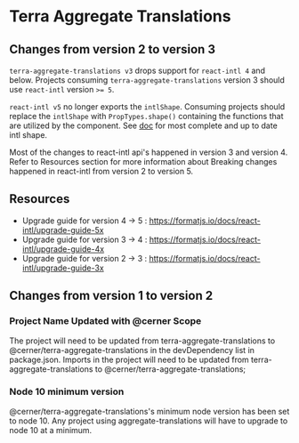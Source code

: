 # Terra Aggregate Translations

## Changes from version 2 to version 3

`terra-aggregate-translations v3` drops support for `react-intl 4` and below. Projects consuming `terra-aggregate-translations` version 3 should use `react-intl` version `>= 5`.

`react-intl v5` no longer exports the `intlShape`. Consuming projects should replace the `intlShape` with `PropTypes.shape()` containing the functions that are utilized by the component. See [doc](https://formatjs.io/docs/intl#the-intl-object) for most complete and up to date intl shape.

Most of the changes to react-intl api's happened in version 3 and version 4. Refer to Resources section for more information about Breaking changes happened in react-intl from version 2 to version 5.

## Resources
- Upgrade guide for version 4 -> 5 : https://formatjs.io/docs/react-intl/upgrade-guide-5x
- Upgrade guide for version 3 -> 4 : https://formatjs.io/docs/react-intl/upgrade-guide-4x
- Upgrade guide for version 2 -> 3 : https://formatjs.io/docs/react-intl/upgrade-guide-3x 

## Changes from version 1 to version 2

### Project Name Updated with @cerner Scope

The project will need to be updated from terra-aggregate-translations to @cerner/terra-aggregate-translations in the devDependency list in package.json. Imports in the project will need to be updated from terra-aggregate-translations to @cerner/terra-aggregate-translations;

### Node 10 minimum version

@cerner/terra-aggregate-translations's minimum node version has been set to node 10. Any project using aggregate-translations will have to upgrade to node 10 at a minimum.
